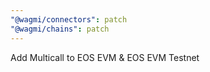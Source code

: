 ```yaml
---
"@wagmi/connectors": patch
"@wagmi/chains": patch
---
```


Add Multicall to EOS EVM & EOS EVM Testnet
